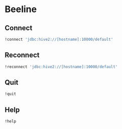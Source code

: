 # Beeline

## Connect

```sh
!connect 'jdbc:hive2://[hostname]:10000/default'
```

## Reconnect

```sh
!reconnect 'jdbc:hive2://[hostname]:10000/default'
```

## Quit

```sh
!quit
```

## Help

```sh
!help
```
